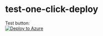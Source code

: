# test-one-click-deploy

Test button:  
[![Deploy to Azure](https://aka.ms/deploytoazurebutton)](https://portal.azure.com/#create/Microsoft.Template/uri/https%3A%2F%2Fraw.githubusercontent.com%2Fmclacore%2Ftest-one-click-deploy%2Fmain%2Fmain.json)
